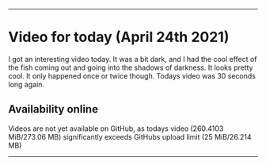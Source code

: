 
***

# Video for today (April 24th 2021)

I got an interesting video today. It was a bit dark, and I had the cool effect of the fish coming out and going into the shadows of darkness. It looks pretty cool. It only happened once or twice though. Todays video was 30 seconds long again.

## Availability online

Videos are not yet available on GitHub, as todays video (260.4103 MiB/273.06 MB) significantly exceeds GitHubs upload limit (25 MiB/26.214 MB)

***

